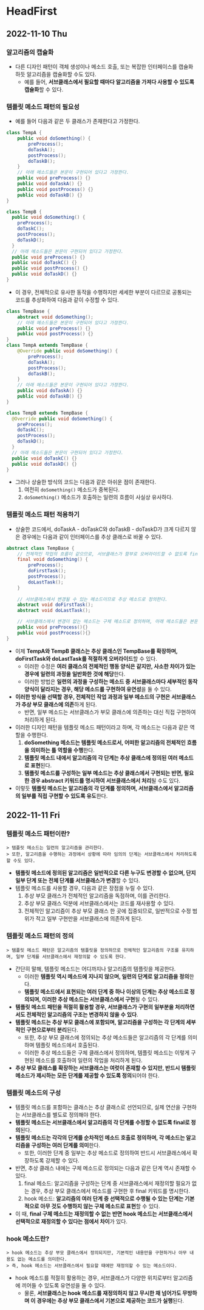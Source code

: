 # HeadFirst
## 2022-11-10 Thu

### 알고리즘의 캡슐화
* 다른 디자인 패턴이 객체 생성이나 메소드 호출, 또는 복잡한 인터페이스를 캡슐화하듯 알고리즘을 캡슐화할 수도 있다.
  * 예를 들어, **서브클래스에서 필요할 때마다 알고리즘을 가져다 사용할 수 있도록 캡슐화**할 수 있다.

### 템플릿 메소드 패턴의 필요성
* 예를 들어 다음과 같은 두 클래스가 존재한다고 가정한다.
```java
class TempA {
    public void doSomething() {
        preProcess();
        doTaskA();
        postProcess();
        doTaskB();
    }
    // 아래 메소드들은 본문이 구현되어 있다고 가정한다.
    public void preProcess() {}
    public void doTaskA() {}
    public void postProcess() {}
    public void doTaskB() {}
}

class TempB {
  public void doSomething() {
    preProcess();
    doTaskC();
    postProcess();
    doTaskD();
  }
  // 아래 메소드들은 본문이 구현되어 있다고 가정한다.
  public void preProcess() {}
  public void doTaskC() {}
  public void postProcess() {}
  public void doTaskD() {}
}
```
* 이 경우, 전체적으로 유사한 동작을 수행하지만 세세한 부분이 다르므로 공통되는 코드를 추상화하여 다음과 같이 수정할 수 있다.
```java
class TempBase {
    abstract void doSomething();
    // 아래 메소드들은 본문이 구현되어 있다고 가정한다.
    public void preProcess() {}
    public void postProcess() {}
}
class TempA extends TempBase {
    @Override public void doSomething() {
        preProcess();
        doTaskA();
        postProcess();
        doTaskB();
    }
    // 아래 메소드들은 본문이 구현되어 있다고 가정한다.
    public void doTaskA() {}
    public void doTaskB() {}
}

class TempB extends TempBase {
  @Override public void doSomething() {
    preProcess();
    doTaskC();
    postProcess();
    doTaskD();
  }
  // 아래 메소드들은 본문이 구현되어 있다고 가정한다.
  public void doTaskC() {}
  public void doTaskD() {}
}
```
* 그러나 상술한 방식의 코드는 다음과 같은 아쉬운 점이 존재한다.
  1. 여전히 `doSomething()` 메소드가 중복된다.
  2. `doSomething()` 메소드가 호출하는 일련의 흐름이 사실상 유사하다.

### 템플릿 메소드 패턴 적용하기
* 상술한 코드에서, doTaskA - doTaskC와 doTaskB - doTaskD가 크게 다르지 않은 경우에는 다음과 같이 인터페이스를 추상 클래스로 바꿀 수 있다.
```java
abstract class TempBase {
    // 전체적인 작업의 흐름이 같으므로, 서브클래스가 함부로 오버라이드할 수 없도록 final로 정의한다.
    final void doSomething() {
        preProcess();
        doFirstTask();
        postProcess();
        doLastTask();
    }
    
    // 서브클래스에서 변경될 수 있는 메소드이므로 추상 메소드로 정의한다.
    abstract void doFirstTask();
    abstract void doLastTask();

    // 서브클래스에서 변경이 없는 메소드는 구체 메소드로 정의하며, 아래 메소드들은 본문이 구현되어 있다고 가정한다.
    public void preProcess(){}
    public void postProcess(){}
} 
```
* 이제 **TempA와 TempB 클래스는 추상 클래스인 TempBase를 확장하며, doFirstTask와 doLastTask를 적절하게 오버라이드**할 수 있다.
  * 이러한 수정은 **여러 클래스의 전체적인 행동 양식은 같지만, 사소한 차이가 있는 경우에 일련의 과정을 일반화한 것에 해당**한다.
  * 이러한 방법은 **일련의 과정을 구성하는 메소드 중 서브클래스마다 세부적인 동작 양식이 달라지는 경우, 해당 메소드를 구현하여 유연성**을 둘 수 있다.
* **이러한 방식을 선택할 경우, 전체적인 작업 과정과 일부 메소드의 구현은 서브클래스가 추상 부모 클래스에 의존**하게 된다.
  * 반면, 일부 메소드는 서브클래스가 부모 클래스에 의존하는 대신 직접 구현하여 처리하게 된다.
* 이러한 디자인 패턴을 템플릿 메소드 패턴이라고 하며, 각 메소드는 다음과 같은 역할을 수행한다.
  1. **doSomething 메소드는 템플릿 메소드로서, 어떠한 알고리즘의 전체적인 흐름을 의미하는 틀 역할을 수행**한다.
  2. **템플릿 메소드 내에서 알고리즘의 각 단계는 추상 클래스에 정의된 여러 메소드로 표현**된다.
  3. **템플릿 메소드를 구성하는 일부 메소드는 추상 클래스에서 구현되는 반면, 필요한 경우 abstract 키워드를 명시하여 서브클래스에서 처리**될 수도 있다.
* 이렇듯 **템플릿 메소드는 알고리즘의 각 단계를 정의하며, 서브클래스에서 알고리즘의 일부를 직접 구현할 수 있도록 유도**한다.

## 2022-11-11 Fri
### 템플릿 메소드 패턴이란?
```
> 템플릿 메소드는 일련의 알고리즘을 관리한다.
> 또한, 알고리즘을 수행하는 과정에서 상황에 따라 임의의 단계는 서브클래스에서 처리하도록 할 수도 있다.
```
* **템플릿 메소드에 정의된 알고리즘은 일반적으로 다른 누구도 변경할 수 없으며, 단지 일부 단계 또는 전체 단계를 서브클래스가 변경**할 수 있다.
* 템플릿 메소드를 사용할 경우, 다음과 같은 장점을 누릴 수 있다.
  1. 추상 부모 클래스가 전체적인 알고리즘을 독점하며, 이를 관리한다.
  2. 추상 부모 클래스 덕분에 서브클래스에서는 코드를 재사용할 수 있다.
  3. 전체적인 알고리즘이 추상 부모 클래스 한 곳에 집중되므로, 일반적으로 수정 범위가 적고 일부 구현만을 서브클래스에 의존하게 된다.

### 템플릿 메소드 패턴의 정의
```
> 템플릿 메소드 패턴은 알고리즘의 템플릿을 정의하므로 전체적인 알고리즘의 구조를 유지하며, 일부 단계를 서브클래스에서 재정의할 수 있도록 한다.
```
* 간단히 말해, 템플릿 메소드는 어디까지나 알고리즘의 템플릿을 제공한다.
  * 이러한 **템플릿 역시 메소드에 지나지 않으며, 일련의 단계로 알고리즘을 정의**한다.
  * **템플릿 메소드에서 표현되는 여러 단계 중 하나 이상의 단계는 추상 메소드로 정의되며, 이러한 추상 메소드는 서브클래스에서 구현**될 수 있다.
* **템플릿 메소드 패턴을 적절히 활용할 경우, 서브클래스가 구현의 일부분을 처리하면서도 전체적인 알고리즘의 구조는 변경하지 않을 수 있다**.
* **템플릿 메소드는 추상 부모 클래스에 포함되며, 알고리즘을 구성하는 각 단계의 세부적인 구현으로부터 분리**된다.
  * 또한, 추상 부모 클래스에 정의되는 추상 메소드들은 알고리즘의 각 단계를 의미하며 템플릿 메소드에서 호출된다.
  * 이러한 추상 메소드들은 구체 클래스에서 정의하며, 템플릿 메소드는 이렇게 구현된 메소드를 호출하여 일련의 작업을 처리하게 된다.
* **추상 부모 클래스를 확장하는 서브클래스는 여럿이 존재할 수 있지만, 반드시 템플릿 메소드가 제시하는 모든 단계를 제공할 수 있도록 정의**되어야 한다.

### 템플릿 메소드의 구성
* 템플릿 메소드를 포함하는 클래스는 추상 클래스로 선언되므로, 실제 연산을 구현하는 서브클래스를 별도로 정의해야 한다.
* **템플릿 메소드는 서브클래스에서 알고리즘의 각 단계를 수정할 수 없도록 final로 정의**된다.
* **템플릿 메소드는 각각의 단계를 순차적인 메소드 호출로 정의하며, 각 메소드는 알고리즘을 구성하는 여러 단계를 의미**한다.
  * 또한, 이러한 단계 중 일부는 추상 메소드로 정의하여 반드시 서브클래스에서 확장하도록 강제할 수 있다.
* 반면, 추상 클래스 내에는 구체 메소드로 정의되는 다음과 같은 단계 역시 존재할 수 있다. 
  1. final 메소드: 알고리즘을 구성하는 단계 중 서브클래스에서 재정의할 필요가 없는 경우, 추상 부모 클래스에서 메소드를 구현한 후 final 키워드를 명시한다.
  2. hook 메소드: **알고리즘의 여러 단계 중 선택적으로 수행될 수 있는 단계는 기본적으로 아무 것도 수행하지 않는 구체 메소드로 표현**할 수 있다.
* 이 때, **final 구체 메소드는 재정의할 수 없는 반면 hook 메소드는 서브클래스에서 선택적으로 재정의할 수 있다는 점에서 차이**가 있다.

### hook 메소드란?
```
> hook 메소드는 추상 부모 클래스에서 정의되지만, 기본적인 내용만을 구현하거나 아무 내용도 없는 메소드를 의미한다.
> 즉, hook 메소드는 서브클래스에서 필요할 때에만 재정의할 수 있는 메소드이다.
```
* hook 메소드를 적절히 활용하는 경우, 서브클래스가 다양한 위치로부터 알고리즘에 끼어들 수 있도록 유연성을 둘 수 있다.
  * 물론, **서브클래스는 hook 메소드를 재정의하지 않고 무시한 채 넘어가도 무방하며 이 경우에는 추상 부모 클래스에서 기본으로 제공하는 코드가 실행**된다.